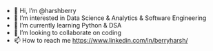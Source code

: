 - 👋 Hi, I’m @harshberry
- 👀 I’m interested in Data Science & Analytics & Software Engineering
- 🌱 I’m currently learning Python & DSA
- 💞️ I’m looking to collaborate on coding
- 📫 How to reach me https://www.linkedin.com/in/berryharsh/

<!---
harshberry/harshberry is a ✨ special ✨ repository because its `README.md` (this file) appears on your GitHub profile.
You can click the Preview link to take a look at your changes.
--->
